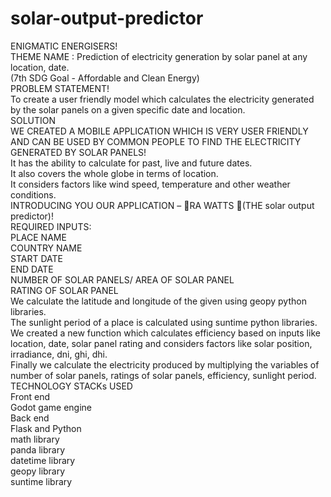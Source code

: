 # solar-output-predictor
ENIGMATIC ENERGISERS! <br>
THEME NAME : Prediction of electricity generation by solar panel at any location, date. <br>
(7th SDG Goal - Affordable and Clean Energy) <br>
PROBLEM STATEMENT! <br>
To create a user friendly model which calculates the electricity generated by the solar panels on a given specific date and location. <br>
SOLUTION <br>
WE CREATED A MOBILE APPLICATION WHICH IS VERY USER FRIENDLY AND CAN BE USED BY COMMON PEOPLE TO FIND THE ELECTRICITY GENERATED BY SOLAR PANELS! <br>
It has the ability to calculate for past, live and future dates. <br>
It also covers the whole globe in terms of location. <br>
It considers factors like wind speed, temperature and other weather conditions. <br>
INTRODUCING YOU OUR APPLICATION – RA WATTS (THE solar output predictor)! <br>
REQUIRED INPUTS: <br>
PLACE NAME <br>
COUNTRY NAME <br>
START DATE <br>
END DATE <br>
NUMBER OF SOLAR PANELS/ AREA OF SOLAR PANEL <br>
RATING OF SOLAR PANEL <br>
We calculate the latitude and longitude of the given using geopy python libraries. <br>
The sunlight period of a place is calculated using suntime python libraries. <br>
We created a new function which calculates efficiency based on inputs like location, date, solar panel rating and considers factors like solar position, irradiance, dni, ghi, dhi. <br>
Finally we calculate the electricity produced by multiplying the variables of number of solar panels, ratings of solar panels, efficiency, sunlight period. <br>
TECHNOLOGY STACKs USED <br>
Front end <br>
Godot game engine <br>
Back end <br>
Flask and Python <br>
math library <br>
panda library <br>
datetime library <br>
geopy library <br>
suntime library <br>
